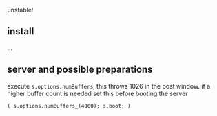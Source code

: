 unstable!

## install
...

## server and possible preparations
execute `s.options.numBuffers`, this throws 1026 in the post window. if a higher buffer count is needed set this before booting the server

```
( s.options.numBuffers_(4000); s.boot; )
```
